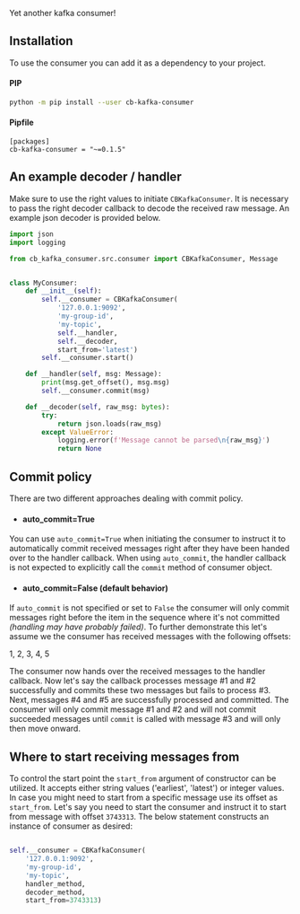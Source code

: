 Yet another kafka consumer!

## Installation

To use the consumer you can add it as a dependency to your project.

#### PIP

```Bash
python -m pip install --user cb-kafka-consumer
```

#### Pipfile

```
[packages]
cb-kafka-consumer = "~=0.1.5"
```

## An example decoder / handler

Make sure to use the right values to initiate ``CBKafkaConsumer``.
It is necessary to pass the right decoder callback to decode the received raw message.
An example json decoder is provided below.

```Python
import json
import logging

from cb_kafka_consumer.src.consumer import CBKafkaConsumer, Message


class MyConsumer:
    def __init__(self):
        self.__consumer = CBKafkaConsumer(
            '127.0.0.1:9092',
            'my-group-id',
            'my-topic',
            self.__handler,
            self.__decoder,
            start_from='latest')
        self.__consumer.start()

    def __handler(self, msg: Message):
        print(msg.get_offset(), msg.msg)
        self.__consumer.commit(msg)

    def __decoder(self, raw_msg: bytes):
        try:
            return json.loads(raw_msg)
        except ValueError:
            logging.error(f'Message cannot be parsed\n{raw_msg}')
            return None
```

## Commit policy

There are two different approaches dealing with commit policy.

- #### auto_commit=True

You can use ``auto_commit=True`` when initiating the consumer to instruct it to automatically
commit received messages right after they have been handed over to the handler callback. When
using ``auto_commit``, the handler callback is not expected to explicitly call the ``commit``
method of consumer object.

- #### auto_commit=False (default behavior)

If ``auto_commit`` is not specified or set to ``False`` the consumer will only commit messages
right before the item in the sequence where it's not committed *(handling may have probably failed)*.
To further demonstrate this let's assume we the consumer has received messages with the following
offsets:

1, 2, 3, 4, 5

The consumer now hands over the received messages to the handler callback. Now let's say the callback
processes message #1 and #2 successfully and commits these two messages but fails to process #3. Next,
messages #4 and #5 are successfully processed and committed. The consumer will only commit message #1
and #2 and will not commit succeeded messages until ``commit`` is called with message #3 and will
only then move onward.

## Where to start receiving messages from

To control the start point the ``start_from`` argument of constructor can be utilized. It accepts either
string values ('earliest', 'latest') or integer values.
In case you might need to start from a specific message use its offset as ``start_from``.
Let's say you need to start the consumer and instruct it to start from message with offset ``3743313``.
The below statement constructs an instance of consumer as desired:

```Python

self.__consumer = CBKafkaConsumer(
    '127.0.0.1:9092',
    'my-group-id',
    'my-topic',
    handler_method,
    decoder_method,
    start_from=3743313)
```